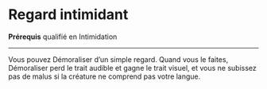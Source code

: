 # Regard intimidant

<p><strong>Prérequis</strong> qualifié en Intimidation</p>
<hr>
<p>Vous pouvez Démoraliser d’un simple regard. Quand vous le faites, Démoraliser perd le trait audible et gagne le trait visuel, et vous ne subissez pas de malus si la créature ne comprend pas votre langue.</p>